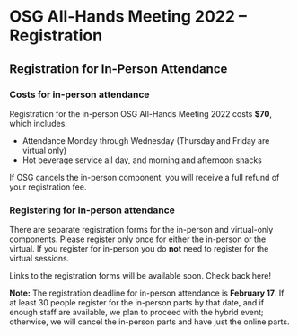 # OSG All-Hands Meeting 2022 &ndash; Registration

## Registration for In-Person Attendance

### Costs for in-person attendance

Registration for the in-person OSG All-Hands Meeting 2022 costs **$70**, which includes:

* Attendance Monday through Wednesday (Thursday and Friday are virtual only)
* Hot beverage service all day, and morning and afternoon snacks

If OSG cancels the in-person component, you will receive a full refund of your registration fee.

### Registering for in-person attendance

There are separate registration forms for the in-person and virtual-only components.
Please register only once for either the in-person or the virtual.
If you register for in-person you do **not** need to register for the virtual sessions.

Links to the registration forms will be available soon.
Check back here!

**Note:** The registration deadline for in-person attendance is **February 17**.
If at least 30 people register for the in-person parts by that date,
and if enough staff are available,
we plan to proceed with the hybrid event;
otherwise, we will cancel the in-person parts and have just the online parts.
